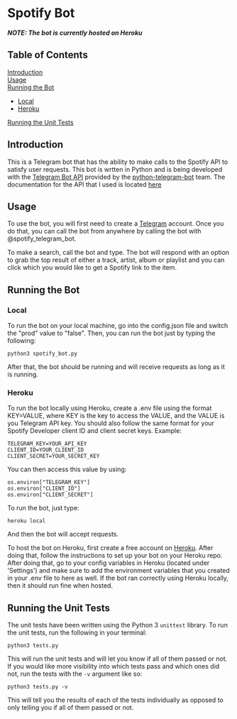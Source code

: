 # Spotify Bot

***NOTE: The bot is currently hosted on Heroku***

## Table of Contents
[Introduction](#intro)  
[Usage](#use)  
[Running the Bot](#run)  
  * [Local](#local)
  * [Heroku](#heroku)  
  
[Running the Unit Tests](#tests)

<a id = "intro"></a>
## Introduction
This is a Telegram bot that has the ability to make calls to the Spotify API to satisfy user requests. This bot is wrtten in Python and is being developed with the [Telegram Bot API](https://core.telegram.org/bots/api) provided by the [python-telegram-bot](https://github.com/python-telegram-bot/python-telegram-bot) team. The documentation for the API that I used is located [here](https://python-telegram-bot.org/)

<a id = "use"></a>
## Usage
To use the bot, you will first need to create a [Telegram](https://telegram.org/) account. Once you do that, you can call the bot from anywhere by calling the bot with @spotify_telegram_bot.

To make a search, call the bot and type. The bot will respond with an option to grab the top result of either a track, artist, album or playlist and you can click which you would like to get a Spotify link to the item.

<a id = "run"></a>
## Running the Bot
<a id = "local"></a>
### Local
To run the bot on your local machine, go into the config.json file and switch the "prod" value to "false". Then, you can run the bot just by typing the following:
```
python3 spotify_bot.py
```
After that, the bot should be running and will receive requests as long as it is running.

<a id = "heroku"></a>
### Heroku
To run the bot locally using Heroku, create a .env file using the format KEY=VALUE, where KEY is the key to access the VALUE, and the VALUE is you Telegram API key. You should also follow the same format for your Spotify Developer client ID and client secret keys.
Example:
```
TELEGRAM_KEY=YOUR_API_KEY
CLIENT_ID=YOUR_CLIENT_ID
CLIENT_SECRET=YOUR_SECRET_KEY
```

You can then access this value by using:
```
os.environ["TELEGRAM_KEY"]
os.environ["CLIENT_ID"]
os.environ["CLIENT_SECRET"]
```
To run the bot, just type:
```
heroku local
```
And then the bot will accept requests.

To host the bot on Heroku, first create a free account on [Heroku](https://www.heroku.com/). After doing that, follow the instructions to set up your bot on your Heroku repo. After doing that, go to your config variables in Heroku (located under 'Settings') and make sure to add the environment variables that you created in your .env file to here as well. If the bot ran correctly using Heroku locally, then it should run fine when hosted.

<a id = "tests"></a>
## Running the Unit Tests
The unit tests have been written using the Python 3 `unittest` library. To run the unit tests, run the following in your terminal:
```
python3 tests.py
```

This will run the unit tests and will let you know if all of them passed or not. If you would like more visibility into which tests pass and which ones did not, run the tests with the `-v` argument like so:
```
python3 tests.py -v
```

This will tell you the results of each of the tests individually as opposed to only telling you if all of them passed or not.

